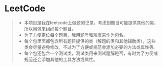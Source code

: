 # LeetCode

> * 本项目是我在leetcode上做题的记录，考虑到题目可能提供其他的类，所以用包来组织每个题目。
> * 为了方便定位每个题目，我用题号和难度来作为包名。
> * 每个包里面都包含所有题目提供的类（解题的类和其他辅助类），这些类会尽量避免修改，不过为了方便或规范会添加必要的方法或属性等。
> * 每个包还包含一个测试类，测试类用来测试题解是否，有时为了方便或规范还会添加其他的工具方法或属性。